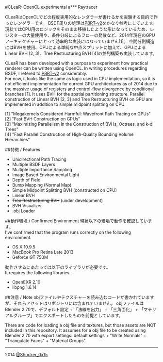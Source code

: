 #CLeaR: OpenCL experimental a\*\*\* Raytracer

CLeaRはOpenCLでどの程度実用的なレンダラーが書けるかを実験する目的で作ったレンダラーです。
BSDF周りの処理は[PBRT-v2](https://github.com/mmp/pbrt-v2)をかなり参考にしています。  
現状ではCPU用のロジックをそのまま移植したような形になっているため、レジスターの大量使用や、条件分岐によるフローの発散など、2014年現在のGPUアーキテクチャーにとって効率的な実装にはなっていません[1]。
空間分割構造にはBVHを使用、CPUによる単純な中点スプリットに加えて、GPUによるLinear BVH [2, 3]、Tree Restructuring BVH [4]の並列構築も実装しています。

CLeaR has been developed with a purpose to experiment how practical renderer can be written using OpenCL.
In writing procedures regarding BSDF, I refered to [PBRT-v2](https://github.com/mmp/pbrt-v2) considerably.  
For now, it looks like the same as logic used in CPU implementation, so it is not efficient implementation for current GPU architectures as of 2014 due to the massive usage of registers and control-flow divergence by conditional branches [1].
It uses BVH for the spatial partitioning structure. Parallel construction of Linear BVH [2, 3] and Tree Restructuring BVH on GPU are implemented in addition to simple midpoint splitting on CPU.

[1] "Megakernels Considered Harmful: Wavefront Path Tracing on GPUs"  
[2] "Fast BVH Construction on GPUs"  
[3] "Maximizing Parallelism in the Construction of BVHs, Octrees, and k-d Trees"  
[4] "Fast Parallel Construction of High-Quality Bounding Volume Hierarchies"

##特徴 / Features
* Unidirectional Path Tracing
* Multiple BSDF Layers
* Multiple Importance Sampling
* Image Based Environmental Light
* Depth of Field
* Bump Mapping (Normal Map)
* Simple Midpoint Splitting BVH (constructed on CPU)
* Linear BVH
* ~~Tree Restructuring BVH~~ (under development)
* BVH Visualizer
* .obj Loader

##動作環境 / Confirmed Environment
現状以下の環境で動作を確認しています。  
I've confirmed that the program runs correctly on the following environment.

* OS X 10.9.5
* MacBook Pro Retina Late 2013
* Geforce GT 750M

動作させるにあたっては以下のライブラリが必要です。  
It requires the following libraries.

* OpenEXR 2.10
* libpng 1.6.14

##注意 / Note
objファイルやテクスチャーを読み込むコードが書かれていますが、それらアセットはリポジトリには含まれていません。
objファイルはBlender 2.70で、デフォルト設定 + 「法線を出力」 + 「三角面化」 + 「マテリアルグループ」でエクスポートしたものを前提としています。

There are code for loading a obj file and textures, but those assets are NOT included in this repository.
It assumes for a obj file to be created using Blender 2.70 with export settings: default settings + "Write Normals" + "Triangulate Faces" + "Material Groups".

----
2014 [@Shocker_0x15](https://twitter.com/Shocker_0x15)

